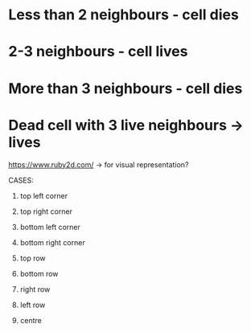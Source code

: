 # Less than 2 neighbours - cell dies
# 2-3 neighbours - cell lives
# More than 3 neighbours - cell dies
# Dead cell with 3 live neighbours -> lives

https://www.ruby2d.com/ -> for visual representation?


CASES:
1. top left corner
2. top right corner
3. bottom left corner
4. bottom right corner

5. top row
6. bottom row
7. right row
8. left row

9. centre